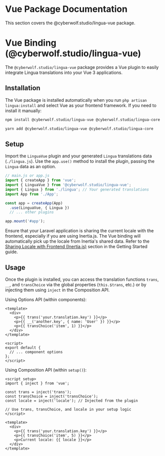 # Vue Package Documentation

This section covers the @cyberwolf.studio/lingua-vue package. 

# Vue Binding (@cyberwolf.studio/lingua-vue)

The `@cyberwolf.studio/lingua-vue` package provides a Vue plugin to easily integrate Lingua translations into your Vue 3 applications.

## Installation

The Vue package is installed automatically when you run `php artisan lingua:install` and select Vue as your frontend framework. If you need to install it manually:

```bash
npm install @cyberwolf.studio/lingua-vue @cyberwolf.studio/lingua-core
```

```bash
yarn add @cyberwolf.studio/lingua-vue @cyberwolf.studio/lingua-core
```

## Setup

Import the `LinguaVue` plugin and your generated `Lingua` translations data (`./lingua.js`). Use the `app.use()` method to install the plugin, passing the `Lingua` data as an option.

```javascript
// main.js or app.js
import { createApp } from 'vue';
import { LinguaVue } from '@cyberwolf.studio/lingua-vue';
import { Lingua } from './lingua'; // Your generated translations
import App from './App';

const app = createApp(App)
  .use(LinguaVue, { Lingua })
  // ... other plugins

app.mount('#app');
```

Ensure that your Laravel application is sharing the current locale with the frontend, especially if you are using Inertia.js. The Vue binding will automatically pick up the locale from Inertia's shared data. Refer to the [Sharing Locale with Frontend (Inertia.js)](#) section in the Getting Started guide.

## Usage

Once the plugin is installed, you can access the translation functions `trans`, `__`, and `transChoice` via the global properties (`this.$trans`, etc.) or by injecting them using `inject` in the Composition API.

Using Options API (within components):

```vue
<template>
  <div>
    <p>{{ trans('your.translation.key') }}</p>
    <p>{{ __('another.key', { name: 'User' }) }}</p>
    <p>{{ transChoice('item', 1) }}</p>
  </div>
</template>

<script>
export default {
  // ... component options
};
</script>
```

Using Composition API (within `setup()`):

```vue
<script setup>
import { inject } from 'vue';

const trans = inject('trans');
const transChoice = inject('transChoice');
const locale = inject('locale'); // Injected from the plugin

// Use trans, transChoice, and locale in your setup logic
</script>

<template>
  <div>
    <p>{{ trans('your.translation.key') }}</p>
    <p>{{ transChoice('item', 5) }}</p>
    <p>Current locale: {{ locale }}</p>
  </div>
</template>
``` 
